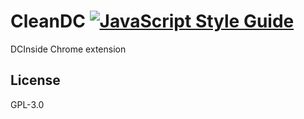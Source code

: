 # CleanDC  [![JavaScript Style Guide](https://img.shields.io/badge/code_style-standard-brightgreen.svg)](https://standardjs.com)
DCInside Chrome extension

## License
GPL-3.0
